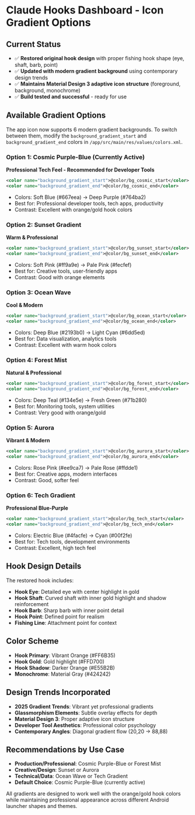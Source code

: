 # Claude Hooks Dashboard - Icon Gradient Options

## Current Status
- ✅ **Restored original hook design** with proper fishing hook shape (eye, shaft, barb, point)
- ✅ **Updated with modern gradient background** using contemporary design trends
- ✅ **Maintains Material Design 3 adaptive icon structure** (foreground, background, monochrome)
- ✅ **Build tested and successful** - ready for use

## Available Gradient Options

The app icon now supports 6 modern gradient backgrounds. To switch between them, modify the `background_gradient_start` and `background_gradient_end` colors in `/app/src/main/res/values/colors.xml`.

### Option 1: Cosmic Purple-Blue (Currently Active)
**Professional Tech Feel - Recommended for Developer Tools**
```xml
<color name="background_gradient_start">@color/bg_cosmic_start</color>
<color name="background_gradient_end">@color/bg_cosmic_end</color>
```
- Colors: Soft Blue (#667eea) → Deep Purple (#764ba2)
- Best for: Professional developer tools, tech apps, productivity
- Contrast: Excellent with orange/gold hook colors

### Option 2: Sunset Gradient 
**Warm & Professional**
```xml
<color name="background_gradient_start">@color/bg_sunset_start</color>
<color name="background_gradient_end">@color/bg_sunset_end</color>
```
- Colors: Soft Pink (#ff9a9e) → Pale Pink (#fecfef)
- Best for: Creative tools, user-friendly apps
- Contrast: Good with orange elements

### Option 3: Ocean Wave
**Cool & Modern**
```xml
<color name="background_gradient_start">@color/bg_ocean_start</color>
<color name="background_gradient_end">@color/bg_ocean_end</color>
```
- Colors: Deep Blue (#2193b0) → Light Cyan (#6dd5ed)
- Best for: Data visualization, analytics tools
- Contrast: Excellent with warm hook colors

### Option 4: Forest Mist
**Natural & Professional**
```xml
<color name="background_gradient_start">@color/bg_forest_start</color>
<color name="background_gradient_end">@color/bg_forest_end</color>
```
- Colors: Deep Teal (#134e5e) → Fresh Green (#71b280)
- Best for: Monitoring tools, system utilities
- Contrast: Very good with orange/gold

### Option 5: Aurora
**Vibrant & Modern**
```xml
<color name="background_gradient_start">@color/bg_aurora_start</color>
<color name="background_gradient_end">@color/bg_aurora_end</color>
```
- Colors: Rose Pink (#ee9ca7) → Pale Rose (#ffdde1)
- Best for: Creative apps, modern interfaces
- Contrast: Good, softer feel

### Option 6: Tech Gradient
**Professional Blue-Purple**
```xml
<color name="background_gradient_start">@color/bg_tech_start</color>
<color name="background_gradient_end">@color/bg_tech_end</color>
```
- Colors: Electric Blue (#4facfe) → Cyan (#00f2fe)
- Best for: Tech tools, development environments
- Contrast: Excellent, high tech feel

## Hook Design Details

The restored hook includes:
- **Hook Eye**: Detailed eye with center highlight in gold
- **Hook Shaft**: Curved shaft with inner gold highlight and shadow reinforcement
- **Hook Barb**: Sharp barb with inner point detail
- **Hook Point**: Defined point for realism
- **Fishing Line**: Attachment point for context

## Color Scheme
- **Hook Primary**: Vibrant Orange (#FF6B35)
- **Hook Gold**: Gold highlight (#FFD700) 
- **Hook Shadow**: Darker Orange (#E55B2B)
- **Monochrome**: Material Gray (#424242)

## Design Trends Incorporated
- **2025 Gradient Trends**: Vibrant yet professional gradients
- **Glassmorphism Elements**: Subtle overlay effects for depth
- **Material Design 3**: Proper adaptive icon structure
- **Developer Tool Aesthetics**: Professional color psychology
- **Contemporary Angles**: Diagonal gradient flow (20,20 → 88,88)

## Recommendations by Use Case

- **Production/Professional**: Cosmic Purple-Blue or Forest Mist
- **Creative/Design**: Sunset or Aurora
- **Technical/Data**: Ocean Wave or Tech Gradient
- **Default Choice**: Cosmic Purple-Blue (currently active)

All gradients are designed to work well with the orange/gold hook colors while maintaining professional appearance across different Android launcher shapes and themes.